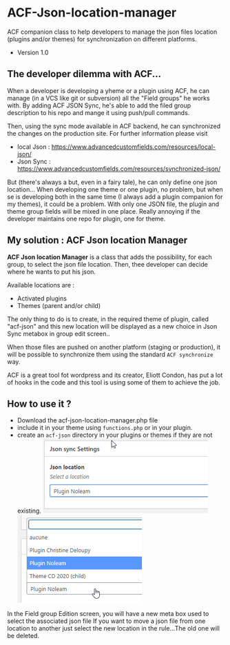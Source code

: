 # ACF-Json-location-manager
ACF companion class to help developers to manage the json files location (plugins and/or themes) for synchronization on different platforms.

- Version 1.0

## The developer dilemma with ACF...

When a developer is developing a yheme or a plugin using ACF, he can manage (in a VCS like git or subversion) all the "Field groups" he works with.
By adding ACF JSON Sync, he's able to add the filed group description to his repo and mange it using push/pull commands.

Then, using the sync mode available in ACF backend, he can synchronized the changes on the production site.
For further information please visit
- local Json : https://www.advancedcustomfields.com/resources/local-json/
- Json Sync : https://www.advancedcustomfields.com/resources/synchronized-json/

But (there's always a but, even in a fairy tale), he can only define one json location... When developing one theme or one plugin, no problem, but when se is developing both in the same time (I always add a plugin companion for my themes), it could be a problem.
With only one JSON file, the plugin and theme group fields will be mixed in one place.
Really annoying if the developer maintains one repo for plugin, one for theme.

## My solution : ACF Json location Manager

**ACF Json location Manager** is a class that adds the possibility, for each group, to select the json file location.
 Then, thee developer can decide where he wants to put his json.

Available locations are :
- Activated plugins
- Themes (parent and/or child)

The only thing to do is to create, in the required theme of plugin, called "acf-json" and this new location will be displayed as a new choice in Json Sync metabox in group edit screen..

When those files are pushed on another platform (staging or production), it will be possible to synchronize them using the standard `ACF synchronize` way.

ACF is a great tool fot wordpress and its creator, Eliott Condon, has put a lot of hooks in the code and this tool is using some of them to achieve the job.

## How to use it ?

* Download the acf-json-location-manager.php file
* include it in your theme using `functions.php` or in your plugin.
* create an `acf-json` directory in your plugins or themes if they are not existing.
![Meta Box 1](./docs/meta-1.png)
![Meta Box 2](./docs/meta-2.png)

In the Field group Edition screen, you will have a new meta box used to select the associated json file 
If you want to move a json file from one location to another just select the new location in the rule...The old one will be deleted.


